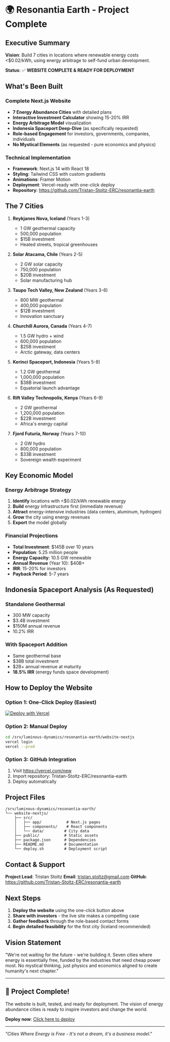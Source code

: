 # 🌍 Resonantia Earth - Project Complete

## Executive Summary

**Vision**: Build 7 cities in locations where renewable energy costs <$0.02/kWh, using energy arbitrage to self-fund urban development.

**Status**: ✅ **WEBSITE COMPLETE & READY FOR DEPLOYMENT**

## What's Been Built

### Complete Next.js Website
- **7 Energy Abundance Cities** with detailed plans
- **Interactive Investment Calculator** showing 15-20% IRR
- **Energy Arbitrage Model** visualization
- **Indonesia Spaceport Deep-Dive** (as specifically requested)
- **Role-based Engagement** for investors, governments, companies, individuals
- **No Mystical Elements** (as requested - pure economics and physics)

### Technical Implementation
- **Framework**: Next.js 14 with React 18
- **Styling**: Tailwind CSS with custom gradients
- **Animations**: Framer Motion
- **Deployment**: Vercel-ready with one-click deploy
- **Repository**: https://github.com/Tristan-Stoltz-ERC/resonantia-earth

## The 7 Cities

1. **Reykjanes Nova, Iceland** (Years 1-3)
   - 1 GW geothermal capacity
   - 500,000 population
   - $15B investment
   - Heated streets, tropical greenhouses

2. **Solar Atacama, Chile** (Years 2-5)
   - 2 GW solar capacity
   - 750,000 population
   - $20B investment
   - Solar manufacturing hub

3. **Taupo Tech Valley, New Zealand** (Years 3-6)
   - 800 MW geothermal
   - 400,000 population
   - $12B investment
   - Innovation sanctuary

4. **Churchill Aurora, Canada** (Years 4-7)
   - 1.5 GW hydro + wind
   - 600,000 population
   - $25B investment
   - Arctic gateway, data centers

5. **Kerinci Spaceport, Indonesia** (Years 5-8)
   - 1.2 GW geothermal
   - 1,000,000 population
   - $38B investment
   - Equatorial launch advantage

6. **Rift Valley Technopolis, Kenya** (Years 6-9)
   - 2 GW geothermal
   - 1,200,000 population
   - $22B investment
   - Africa's energy capital

7. **Fjord Futuria, Norway** (Years 7-10)
   - 2 GW hydro
   - 800,000 population
   - $33B investment
   - Sovereign wealth experiment

## Key Economic Model

### Energy Arbitrage Strategy
1. **Identify** locations with <$0.02/kWh renewable energy
2. **Build** energy infrastructure first (immediate revenue)
3. **Attract** energy-intensive industries (data centers, aluminum, hydrogen)
4. **Grow** the city using energy revenues
5. **Export** the model globally

### Financial Projections
- **Total Investment**: $145B over 10 years
- **Population**: 5.25 million people
- **Energy Capacity**: 10.5 GW renewable
- **Annual Revenue** (Year 10): $40B+
- **IRR**: 15-20% for investors
- **Payback Period**: 5-7 years

## Indonesia Spaceport Analysis (As Requested)

### Standalone Geothermal
- 300 MW capacity
- $3.4B investment
- $150M annual revenue
- 10.2% IRR

### With Spaceport Addition
- Same geothermal base
- $38B total investment
- $2B+ annual revenue at maturity
- **18.5% IRR** (energy funds space development)

## How to Deploy the Website

### Option 1: One-Click Deploy (Easiest)
[![Deploy with Vercel](https://vercel.com/button)](https://vercel.com/new/clone?repository-url=https://github.com/Tristan-Stoltz-ERC/resonantia-earth)

### Option 2: Manual Deploy
```bash
cd /srv/luminous-dynamics/resonantia-earth/website-nextjs
vercel login
vercel --prod
```

### Option 3: GitHub Integration
1. Visit https://vercel.com/new
2. Import repository: Tristan-Stoltz-ERC/resonantia-earth
3. Deploy automatically

## Project Files

```
/srv/luminous-dynamics/resonantia-earth/
└── website-nextjs/
    ├── src/
    │   ├── app/           # Next.js pages
    │   ├── components/    # React components
    │   └── data/         # City data
    ├── public/           # Static assets
    ├── package.json      # Dependencies
    ├── README.md         # Documentation
    └── deploy.sh         # Deployment script
```

## Contact & Support

**Project Lead**: Tristan Stoltz
**Email**: tristan.stoltz@gmail.com
**GitHub**: https://github.com/Tristan-Stoltz-ERC/resonantia-earth

## Next Steps

1. **Deploy the website** using the one-click button above
2. **Share with investors** - the live site makes a compelling case
3. **Gather feedback** through the role-based contact forms
4. **Begin detailed feasibility** for the first city (Iceland recommended)

## Vision Statement

"We're not waiting for the future - we're building it. Seven cities where energy is essentially free, funded by the industries that need cheap power most. No mystical thinking, just physics and economics aligned to create humanity's next chapter."

---

## 🎉 Project Complete!

The website is built, tested, and ready for deployment. The vision of energy abundance cities is ready to inspire investors and change the world.

**Deploy now**: [Click here to deploy](https://vercel.com/new/clone?repository-url=https://github.com/Tristan-Stoltz-ERC/resonantia-earth)

---

*"Cities Where Energy is Free - It's not a dream, it's a business model."*